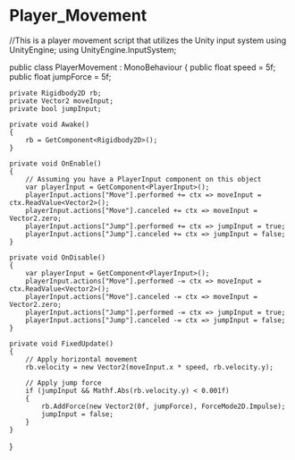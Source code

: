 # Player_Movement
//This is a player movement script that utilizes the Unity input system
using UnityEngine;
using UnityEngine.InputSystem;

public class PlayerMovement : MonoBehaviour
{
    public float speed = 5f;
    public float jumpForce = 5f;

    private Rigidbody2D rb;
    private Vector2 moveInput;
    private bool jumpInput;

    private void Awake()
    {
        rb = GetComponent<Rigidbody2D>();
    }

    private void OnEnable()
    {
        // Assuming you have a PlayerInput component on this object
        var playerInput = GetComponent<PlayerInput>();
        playerInput.actions["Move"].performed += ctx => moveInput = ctx.ReadValue<Vector2>();
        playerInput.actions["Move"].canceled += ctx => moveInput = Vector2.zero;
        playerInput.actions["Jump"].performed += ctx => jumpInput = true;
        playerInput.actions["Jump"].canceled += ctx => jumpInput = false;
    }

    private void OnDisable()
    {
        var playerInput = GetComponent<PlayerInput>();
        playerInput.actions["Move"].performed -= ctx => moveInput = ctx.ReadValue<Vector2>();
        playerInput.actions["Move"].canceled -= ctx => moveInput = Vector2.zero;
        playerInput.actions["Jump"].performed -= ctx => jumpInput = true;
        playerInput.actions["Jump"].canceled -= ctx => jumpInput = false;
    }

    private void FixedUpdate()
    {
        // Apply horizontal movement
        rb.velocity = new Vector2(moveInput.x * speed, rb.velocity.y);

        // Apply jump force
        if (jumpInput && Mathf.Abs(rb.velocity.y) < 0.001f)
        {
            rb.AddForce(new Vector2(0f, jumpForce), ForceMode2D.Impulse);
            jumpInput = false;
        }
    }
}


